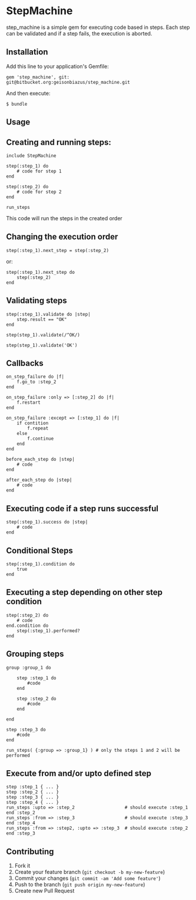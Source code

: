 # StepMachine

step_machine is a simple gem for executing code based in steps. Each step can be validated and if a step fails, the execution is aborted. 

## Installation

Add this line to your application's Gemfile:

    gem 'step_machine', git: git@bitbucket.org:geisonbiazus/step_machine.git

And then execute:

    $ bundle

## Usage

## Creating and running steps:
	include StepMachine
	
	step(:step_1) do
		# code for step 1
	end
	
	step(:step_2) do
		# code for step 2
	end
	
	run_steps

This code will run the steps in the created order

## Changing the execution order

	step(:step_1).next_step = step(:step_2)

or:

	step(:step_1).next_step do
		step(:step_2)
	end

## Validating steps

	step(:step_1).validate do |step|
		step.result == "OK"
	end
	
	step(step_1).validate(/^OK/)
	
	step(step_1).validate('OK')

## Callbacks

	on_step_failure do |f|
		f.go_to :step_2		
	end
	
	on_step_failure :only => [:step_2] do |f|
		f.restart
	end
	
	on_step_failure :except => [:step_1] do |f|
		if contition
			f.repeat
		else
			f.continue
		end
	end
	
	before_each_step do |step|
		# code
	end
	
	after_each_step do |step|
		# code
	end

## Executing code if a step runs successful

	step(:step_1).success do |step|
		# code
	end

## Conditional Steps

	step(:step_1).condition do 
		true
	end

## Executing a step depending on other step condition

	step(:step_2) do
		# code
	end.condition do 
		step(:step_1).performed?
	end

## Grouping steps

	group :group_1 do

		step :step_1 do
			#code
		end

		step :step_2 do
			#code
		end

	end

	step :step_3 do
		#code
	end

	run_steps( {:group => :group_1} ) # only the steps 1 and 2 will be performed

## Execute from and/or upto defined step

	step :step_1 { ... }
	step :step_2 { ... }
	step :step_3 { ... }
	step :step_4 { ... }
	run_steps :upto => :step_2                   # should execute :step_1 end :step_2
	run_steps :from => :step_3                   # should execute :step_3 end :step_4
	run_steps :from => :step2, :upto => :step_3  # should execute :step_2 end :step_3
	
## Contributing

1. Fork it
2. Create your feature branch (`git checkout -b my-new-feature`)
3. Commit your changes (`git commit -am 'Add some feature'`)
4. Push to the branch (`git push origin my-new-feature`)
5. Create new Pull Request
